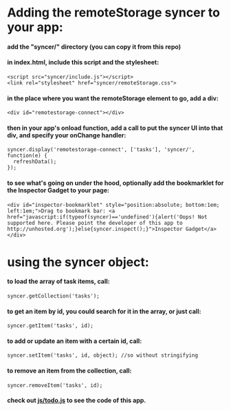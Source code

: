# Adding the remoteStorage syncer to your app:
#### add the "syncer/" directory (you can copy it from this repo)
#### in index.html, include this script and the stylesheet:

    <script src="syncer/include.js"></script>
    <link rel="stylesheet" href="syncer/remoteStorage.css">

#### in the place where you want the remoteStorage element to go, add a div:

    <div id="remotestorage-connect"></div>

#### then in your app's onload function, add a call to put the syncer UI into that div, and specify your onChange handler:

    syncer.display('remotestorage-connect', ['tasks'], 'syncer/', function(e) {
      refreshData();
    });

#### to see what's going on under the hood, optionally add the bookmarklet for the Inspector Gadget to your page:

    <div id="inspector-bookmarklet" style="position:absolute; bottom:1em; left:1em;">Drag to bookmark bar: <a  href="javascript:if(typeof(syncer)=='undefined'){alert('Oops! Not supported here. Please point the developer of this app to http://unhosted.org');}else{syncer.inspect();}">Inspector Gadget</a></div>

# using the syncer object:

#### to load the array of task items, call:

    syncer.getCollection('tasks');

#### to get an item by id, you could search for it in the array, or just call:

    syncer.getItem('tasks', id);

#### to add or update an item with a certain id, call:

    syncer.setItem('tasks', id, object); //so without stringifying

#### to remove an item from the collection, call:

    syncer.removeItem('tasks', id);

#### check out [js/todo.js](https://github.com/unhosted/todomvc/blob/master/js/app.js) to see the code of this app.
